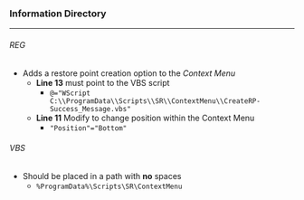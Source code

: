 ### Information Directory ###
---
###### REG ######
- Adds a restore point creation option to the _Context Menu_
  - __Line 13__ must point to the VBS script
    - `@="WScript C:\\ProgramData\\Scripts\\SR\\ContextMenu\\CreateRP-Success_Message.vbs"`
  - __Line 11__ Modify to change position within the Context Menu
    - `"Position"="Bottom"`

###### VBS ######
- Should be placed in a path with __no__ spaces
  - `%ProgramData%\Scripts\SR\ContextMenu`
 
